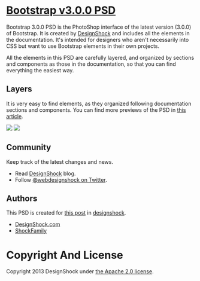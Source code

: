 # [Bootstrap v3.0.0 PSD](http://designshock.com)

Bootstrap 3.0.0 PSD is the PhotoShop interface of the latest version (3.0.0) of
Bootstrap. It is created by [DesignShock](http://designshock.com) and includes all the elements in the documentation. It's intended for designers who aren't necessarily into CSS
but want to use Bootstrap elements in their own projects.

All the elements in this PSD are carefully layered, and organized by sections and components
as those in the documentation, so that you can find everything the easiest way.

## Layers

It is very easy to find elements, as they organized following documentation sections and components.
You can find more previews of the PSD in [this article](http://designshock.com/).

![](http://designshock.com/images/bootstrap/layers.jpg)
![](http://designshock.com/images/bootstrap/alerts.jpg)

## Community
Keep track of the latest changes and news.

* Read [DesignShock](http://designshock.com) blog.
* Follow [@webdesignshock on Twitter](https://twitter.com/webdesignshock).


## Authors

This PSD is created for [this post](http://designshock.com/) in [designshock](http://designshock.com/).

* [DesignShock.com](http://designshock.com)
* [ShockFamily](http://shockfamily.us)


# Copyright And License

Copyright 2013 DesignShock under [the Apache 2.0 license](LICENSE).


